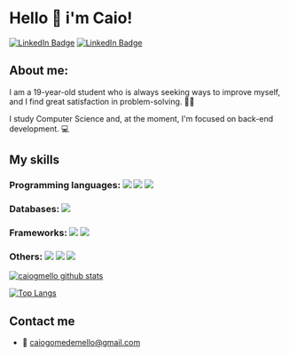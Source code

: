 # Hello 🤝 i'm Caio!

[![LinkedIn Badge](https://img.shields.io/badge/LinkedIn-0077B5?style=for-the-badge&logo=linkedin&logoColor=white&link=https://www.linkedin.com/in/caiogmello)](https://www.linkedin.com/in/caiogmello/)
[![LinkedIn Badge](https://img.shields.io/badge/Instagram-E4405F?style=for-the-badge&logo=instagram&logoColor=white&link=https://instagram.com/caiomellog)](https://instagram.com/caiomellog)

## About me:
 
I am a 19-year-old student who is always seeking ways to improve myself, and I find great satisfaction in problem-solving. 💪🏻

I study Computer Science and, at the moment, I'm focused on back-end development. 💻

## My skills

### Programming languages: <img src="https://img.shields.io/badge/Java-B22222?style=for-the-badge&logo=openjdk&logoColor=white" /> <img src="https://img.shields.io/badge/Python-FFD43B?style=for-the-badge&logo=python&logoColor=blue" /> <img src="https://img.shields.io/badge/C%2B%2B-00599C?style=for-the-badge&logo=c%2B%2B&logoColor=white" />

### Databases: <img src="https://img.shields.io/badge/PostgreSQL-316192?style=for-the-badge&logo=postgresql&logoColor=white"/>

### Frameworks: <img src="https://img.shields.io/badge/Spring_Boot-F2F4F9?style=for-the-badge&logo=spring-boot"/> <img src="https://img.shields.io/badge/Spring-6DB33F?style=for-the-badge&logo=spring&logoColor=white"/>

### Others: <img src="https://img.shields.io/badge/HTML5-E34F26?style=for-the-badge&logo=html5&logoColor=white" /> <img src="https://img.shields.io/badge/GIT-E44C30?style=for-the-badge&logo=git&logoColor=white" /> <img src="https://img.shields.io/badge/postman-fa5f05?style=for-the-badge&logo=postman&logoColor=white" /> 


[![caiogmello github stats](https://github-readme-stats.vercel.app/api?username=caiogmello&show_icons=true&title_color=fff&icon_color=7159c1&text_color=f8f8f2&bg_color=171c24&count_private=true)](https://github.com/caiogmello)

[![Top Langs](https://github-readme-stats.vercel.app/api/top-langs/?username=caiogmello&layout=compact&title_color=fff&text_color=f8f8f2&bg_color=171c24)](https://github.com/caiogmello)

## Contact me 
- 📧 caiogomedemello@gmail.com
